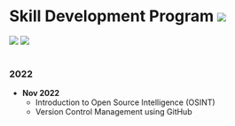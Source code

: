 # Skill Development Program ![](https://img.shields.io/badge/-Live-brightgreen)
![](https://img.shields.io/badge/-GitHub-darkgreen) ![](https://img.shields.io/badge/-OSINT-darkgreen)<br/>  <br/> 

### 2022
- **Nov 2022**
  - Introduction to Open Source Intelligence (OSINT)
  - Version Control Management using GitHub 
